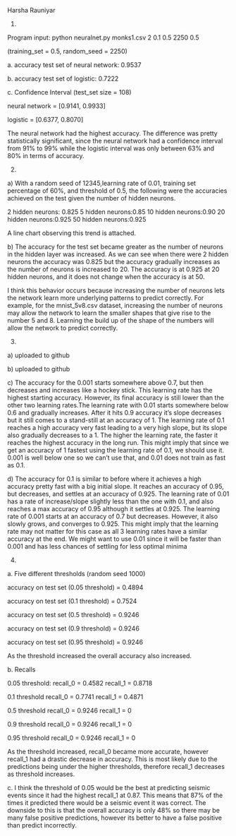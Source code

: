 Harsha Rauniyar

1. 
Program input: python neuralnet.py monks1.csv 2 0.1 0.5 2250 0.5 

(training_set = 0.5, random_seed = 2250)

a. accuracy test set of neural network: 0.9537

b. accuracy test set of logistic: 0.7222

c. Confidence Interval (test_set size = 108)

neural network = [0.9141, 0.9933]

logistic = [0.6377, 0.8070]

The neural network had the highest accuracy. The difference was pretty statistically significant, since the neural network had a confidence interval from 91% to 99% while the logistic interval was only between 63% and 80% in terms of accuracy.

2.
a)
With a random seed of 12345,learning rate of 0.01, training set percentage of 60%, and threshold of 0.5, the following were the accuracies achieved on the test given the number of hidden neurons.

2 hidden neurons: 0.825
5 hidden neurons:0.85
10 hidden neurons:0.90
20 hidden neurons:0.925
50 hidden neurons:0.925

A line chart observing this trend is attached.

b) The accuracy for the test set became greater as the number of neurons in the hidden layer was increased. As we can see when there were 2 hidden neurons the accuracy was 0.825 but the accuracy gradually increases as the number of neurons is increased to 20. The accuracy is at 0.925 at 20 hidden neurons, and it does not change when the accuracy is at 50.

I think this behavior occurs because increasing the number of neurons lets the network learn more underlying patterns to predict correctly. For example, for the mnist_5v8.csv dataset, increasing the number of neurons may allow the network to learn the smaller shapes that give rise to the number 5 and 8. Learning the build up of the shape of the numbers will allow the network to predict correctly.

3.
a) uploaded to github

b) uploaded to github

c) The accuracy for the 0.001 starts somewhere above 0.7, but then decreases and increases like a hockey stick. This learning rate has the highest starting accuracy. However, its final accuracy is still lower than the other two learning rates.The learning rate with 0.01 starts somewhere below 0.6 and gradually increases. After it hits 0.9 accuracy it’s slope decreases but it still comes to a stand-still at an accuracy of 1. The learning rate of 0.1 reaches a high accuracy very fast leading to a very high slope, but its slope also gradually decreases to a 1. The higher the learning rate, the faster it reaches the highest accuracy in the long run. This might imply that since we get an accuracy of 1 fastest using the learning rate of 0.1, we should use it. 0.001  is well below one so we can’t use that, and 0.01 does not train as fast as 0.1.


d) The accuracy for 0.1 is similar to before where it achieves a high accuracy pretty fast with a big initial slope. It reaches an accuracy of 0.95, but decreases, and settles at an accuracy of 0.925. The learning rate of 0.01 has a rate of increase/slope slightly less than the one with 0.1, and also reaches a max accuracy of 0.95 although it settles at 0.925. The learning rate of 0.001 starts at an accuracy of 0.7 but decreases. However, it also slowly  grows, and converges to 0.925. This might imply that the learning rate may not matter for this case as all 3 learning rates have a similar accuracy at the end. We might want to use 0.01 since it will be faster than 0.001 and has less chances of settling for less optimal minima

4. 
a. Five different thresholds (random seed 1000)

accuracy on test set (0.05 threshold) = 0.4894

accuracy on test set (0.1 threshold) = 0.7524

accuracy on test set (0.5 threshold) = 0.9246

accuracy on test set (0.9 threshold) = 0.9246

accuracy on test set (0.95 threshold) = 0.9246

As the threshold increased the overall accuracy also increased. 

b. Recalls

0.05 threshold:
recall_0 = 0.4582
recall_1 = 0.8718

0.1 threshold
recall_0 = 0.7741
recall_1 = 0.4871

0.5 threshold 
recall_0 = 0.9246
recall_1 = 0

0.9 threshold 
recall_0 = 0.9246
recall_1 = 0

0.95 threshold 
recall_0 = 0.9246
recall_1 = 0

As the threshold increased, recall_0 became more accurate, however recall_1 had a drastic decrease in accuracy. This is most likely due to the predictions being under the higher thresholds, therefore recall_1 decreases as threshold increases.

c. I think the threshold of 0.05 would be the best at predicting seismic events since it had the highest recall_1 at 0.87. This means that 87% of the times it predicted there would be a seismic event it was correct. The downside to this is that the overall accuracy is only 48% so there may be many false positive predictions, however its better to have a false positive than predict incorrectly. 
 
